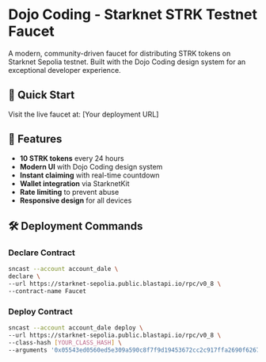 # Dojo Coding - Starknet STRK Testnet Faucet

A modern, community-driven faucet for distributing STRK tokens on Starknet Sepolia testnet. Built with the Dojo Coding design system for an exceptional developer experience.

## 🚀 Quick Start

Visit the live faucet at: [Your deployment URL]

## 🎯 Features

- **10 STRK tokens** every 24 hours
- **Modern UI** with Dojo Coding design system
- **Instant claiming** with real-time countdown
- **Wallet integration** via StarknetKit
- **Rate limiting** to prevent abuse
- **Responsive design** for all devices

## 🛠 Deployment Commands

### Declare Contract
```bash
sncast --account account_dale \
declare \
--url https://starknet-sepolia.public.blastapi.io/rpc/v0_8 \
--contract-name Faucet
```

### Deploy Contract
```bash
sncast --account account_dale deploy \
--url https://starknet-sepolia.public.blastapi.io/rpc/v0_8 \
--class-hash [YOUR_CLASS_HASH] \
--arguments '0x05543ed0560ed5e309a590c8f7f9d19453672cc2c917ffa2690f62670c0ffca2,0x04718f5a0fc34cc1af16a1cdee98ffb20c31f5cd61d6ab07201858f4287c938d,10000000000000000000_u256,86400_u64'
```
